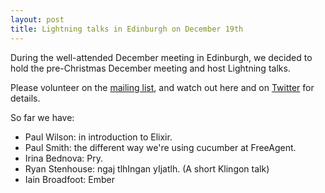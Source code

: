 ```yaml
---
layout: post
title: Lightning talks in Edinburgh on December 19th
---
```


During the well-attended December meeting in Edinburgh, we decided to hold the pre-Christmas December meeting and host Lightning talks.

Please volunteer on the [mailing list](mailto:scotrug@googlegroups.com), and watch out here and on [Twitter](https://twitter.com/scotrug) for details.

So far we have:

* Paul Wilson: in introduction to Elixir.
* Paul Smith: the different way we're using cucumber at FreeAgent.
* Irina Bednova: Pry.
* Ryan Stenhouse: ngaj tlhIngan yIjatlh. (A short Klingon talk)
* Iain Broadfoot: Ember


